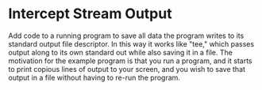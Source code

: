 # Intercept Stream Output

Add code to a running program to save all data the program writes to its
standard output file descriptor. In this way it
works like "tee," which passes output along to its own standard out
while also saving it in a file. The motivation for the example program
is that you run a program, and it starts to print copious lines of
output to your screen, and you wish to save that output in a file
without having to re-run the program.
